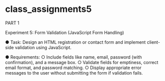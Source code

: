 # class_assignments5
PART 1

Experiment 5: Form Validation (JavaScript Form Handling)

● Task: Design an HTML registration or contact form and implement client-side validation
using JavaScript.

● Requirements:
   ○ Include fields like name, email, password (with confirmation), and a message box.
   ○ Validate fields for emptiness, correct email format, and password matching.
   ○ Display appropriate error messages to the user without submitting the form if
     validation fails.


